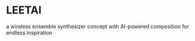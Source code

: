# LEETAI
a wireless ensemble synthesizer concept with AI-powered composition for endless inspiration

